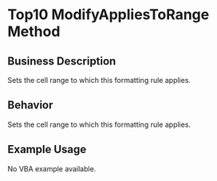 # Top10 ModifyAppliesToRange Method

## Business Description
Sets the cell range to which this formatting rule applies.

## Behavior
Sets the cell range to which this formatting rule applies.

## Example Usage
No VBA example available.